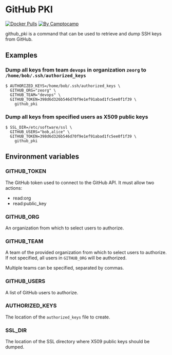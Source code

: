 GitHub PKI
==========

[![Docker Pulls](https://img.shields.io/docker/pulls/camptocamp/github_pki.svg)](https://hub.docker.com/r/camptocamp/github_pki/)
[![By Camptocamp](https://img.shields.io/badge/by-camptocamp-fb7047.svg)](http://www.camptocamp.com)


github_pki is a command that can be used to retrieve and dump SSH keys from GitHub.


## Examples

### Dump all keys from team `devops` in organization `zeorg` to `/home/bob/.ssh/authorized_keys`

```shell
$ AUTHORIZED_KEYS=/home/bob/.ssh/authorized_keys \
  GITHUB_ORG="zeorg" \
  GITHUB_TEAM="devops" \
  GITHUB_TOKEN=398d6d326b546d70f9e1ef91abad1fc5ee0f1f39 \
    github_pki
```

### Dump all keys from specified users as X509 public keys

```shell
$ SSL_DIR=/etc/software/ssl \
  GITHUB_USERS="bob,alice" \
  GITHUB_TOKEN=398d6d326b546d70f9e1ef91abad1fc5ee0f1f39 \
    github_pki
```


## Environment variables

### GITHUB_TOKEN

The GitHub token used to connect to the GitHub API. It must allow two actions:

- read:org
- read:public_key

### GITHUB_ORG

An organization from which to select users to authorize.

### GITHUB_TEAM

A team of the provided organization from which to select users to authorize.
If not specified, all users in `GITHUB_ORG` will be authorized.

Multiple teams can be specified, separated by commas.

### GITHUB_USERS

A list of GitHub users to authorize.

### AUTHORIZED_KEYS

The location of the `authorized_keys` file to create.

### SSL_DIR

The location of the SSL directory where X509 public keys should be dumped.

